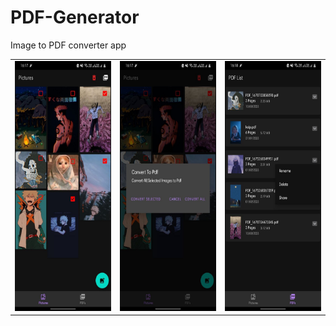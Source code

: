 # PDF-Generator
Image to PDF converter app
<p>
<table>
  <tr>
    <td> <img src="https://raw.githubusercontent.com/kalp-77/PDF-Generator/master/screenshots/photo_2023-03-13_16-20-26.jpg" widhth="400" height="400">
    <td> <img src="https://raw.githubusercontent.com/kalp-77/PDF-Generator/master/screenshots/photo_2023-03-13_16-20-20.jpg" widhth="400" height="400">
    <td><img src="https://raw.githubusercontent.com/kalp-77/PDF-Generator/master/screenshots/photo_2023-03-13_16-20-10.jpg" widhth="400" height="400">
  </tr>
 </p>
